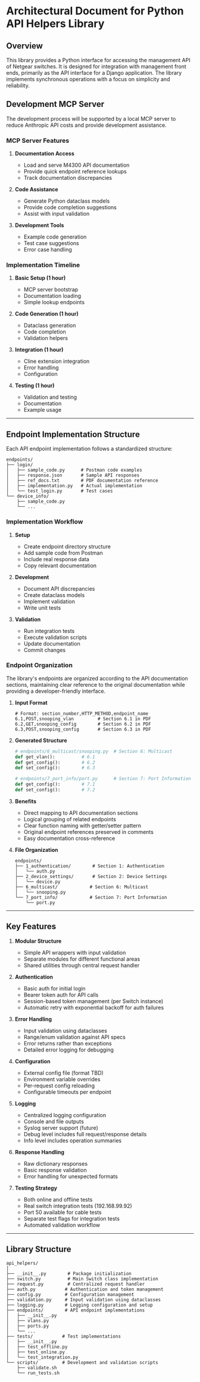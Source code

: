 # Architectural Document for Python API Helpers Library

## Overview

This library provides a Python interface for accessing the management API of Netgear switches. It is designed for integration with management front ends, primarily as the API interface for a Django application. The library implements synchronous operations with a focus on simplicity and reliability.

## Development MCP Server

The development process will be supported by a local MCP server to reduce Anthropic API costs and provide development assistance.

### MCP Server Features

1. **Documentation Access**
   - Load and serve M4300 API documentation
   - Provide quick endpoint reference lookups
   - Track documentation discrepancies

2. **Code Assistance**
   - Generate Python dataclass models
   - Provide code completion suggestions
   - Assist with input validation

3. **Development Tools**
   - Example code generation
   - Test case suggestions
   - Error case handling

### Implementation Timeline

1. **Basic Setup (1 hour)**
   - MCP server bootstrap
   - Documentation loading
   - Simple lookup endpoints

2. **Code Generation (1 hour)**
   - Dataclass generation
   - Code completion
   - Validation helpers

3. **Integration (1 hour)**
   - Cline extension integration
   - Error handling
   - Configuration

4. **Testing (1 hour)**
   - Validation and testing
   - Documentation
   - Example usage

---

## Endpoint Implementation Structure

Each API endpoint implementation follows a standardized structure:

```plaintext
endpoints/
├── login/
│   ├── sample_code.py      # Postman code examples
│   ├── response.json       # Sample API responses
│   ├── ref_docs.txt        # PDF documentation reference
│   ├── implementation.py   # Actual implementation
│   └── test_login.py       # Test cases
└── device_info/
    ├── sample_code.py
    └── ...
```

### Implementation Workflow

1. **Setup**
   - Create endpoint directory structure
   - Add sample code from Postman
   - Include real response data
   - Copy relevant documentation

2. **Development**
   - Document API discrepancies
   - Create dataclass models
   - Implement validation
   - Write unit tests

3. **Validation**
   - Run integration tests
   - Execute validation scripts
   - Update documentation
   - Commit changes

### Endpoint Organization

The library's endpoints are organized according to the API documentation sections, maintaining clear reference to the original documentation while providing a developer-friendly interface.

1. **Input Format**
   ```
   # Format: section_number,HTTP_METHOD,endpoint_name
   6.1,POST,snooping_vlan         # Section 6.1 in PDF
   6.2,GET,snooping_config        # Section 6.2 in PDF
   6.3,POST,snooping_config       # Section 6.3 in PDF
   ```

2. **Generated Structure**
   ```python
   # endpoints/6_multicast/snooping.py  # Section 6: Multicast
   def get_vlan():          # 6.1
   def get_config():        # 6.2
   def set_config():        # 6.3

   # endpoints/7_port_info/port.py      # Section 7: Port Information
   def get_config():        # 7.1
   def set_config():        # 7.2
   ```

3. **Benefits**
   - Direct mapping to API documentation sections
   - Logical grouping of related endpoints
   - Clear function naming with getter/setter pattern
   - Original endpoint references preserved in comments
   - Easy documentation cross-reference

4. **File Organization**
   ```plaintext
   endpoints/
   ├── 1_authentication/        # Section 1: Authentication
   │   └── auth.py
   ├── 2_device_settings/       # Section 2: Device Settings
   │   └── device.py
   ├── 6_multicast/            # Section 6: Multicast
   │   └── snooping.py
   └── 7_port_info/            # Section 7: Port Information
       └── port.py
   ```

---

## Key Features

1. **Modular Structure**
   - Simple API wrappers with input validation
   - Separate modules for different functional areas
   - Shared utilities through central request handler

2. **Authentication**
   - Basic auth for initial login
   - Bearer token auth for API calls
   - Session-based token management (per Switch instance)
   - Automatic retry with exponential backoff for auth failures

3. **Error Handling**
   - Input validation using dataclasses
   - Range/enum validation against API specs
   - Error returns rather than exceptions
   - Detailed error logging for debugging

4. **Configuration**
   - External config file (format TBD)
   - Environment variable overrides
   - Per-request config reloading
   - Configurable timeouts per endpoint

5. **Logging**
   - Centralized logging configuration
   - Console and file outputs
   - Syslog server support (future)
   - Debug level includes full request/response details
   - Info level includes operation summaries

6. **Response Handling**
   - Raw dictionary responses
   - Basic response validation
   - Error handling for unexpected formats

7. **Testing Strategy**
   - Both online and offline tests
   - Real switch integration tests (192.168.99.92)
   - Port 50 available for cable tests
   - Separate test flags for integration tests
   - Automated validation workflow

---

## Library Structure

```plaintext
api_helpers/
│
├── __init__.py        # Package initialization
├── switch.py          # Main Switch class implementation
├── request.py         # Centralized request handler
├── auth.py           # Authentication and token management
├── config.py         # Configuration management
├── validation.py     # Input validation using dataclasses
├── logging.py        # Logging configuration and setup
├── endpoints/        # API endpoint implementations
│   ├── __init__.py
│   ├── vlans.py
│   ├── ports.py
│   └── ...
├── tests/           # Test implementations
│   ├── __init__.py
│   ├── test_offline.py
│   ├── test_online.py
│   └── test_integration.py
└── scripts/         # Development and validation scripts
    ├── validate.sh
    └── run_tests.sh
